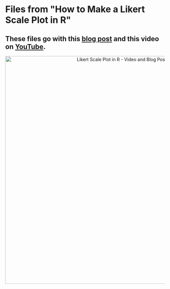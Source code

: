 # Files from "How to Make a Likert Scale Plot in R"

##  These files go with this [blog post](https://dethwench.com/likert-plot-data-hack/) and this video on [YouTube](https://youtu.be/DCjniaFC5L8).

<p align="center">
<a href="https://youtu.be/DCjniaFC5L8" target="_blank">
  <img width="720"  border="0" align="center"  src="https://dethwench.com/wp-content/uploads/2022/04/Make-Likert-Cover-Slide-YouTube.jpg" alt="Likert Scale Plot in R - Video and Blog Post">
</a>
  <p align="center">
